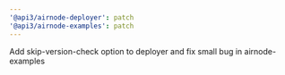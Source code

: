 ```yaml
---
'@api3/airnode-deployer': patch
'@api3/airnode-examples': patch
---
```


Add skip-version-check option to deployer and fix small bug in airnode-examples
